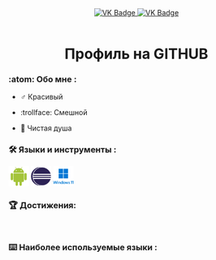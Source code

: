 <div id="badges" align ="center">
  <a href= "https://vk.com/idid526439921">
    <img src = "https://img.shields.io/badge/VK-blue?style=for-the-badge&logo=VK&logoColor=white" alt="VK Badge"/>
  </a>

  <a href="https://mail.google.com/mail/u/2/#inbox">
    <img src = "https://img.shields.io/badge/EMAIL-red?style=for-the-badge&logo=Gmail&logoColor=white" alt="VK Badge"/>
  </a>
</div>

<div id="viewprof" align="center">
<img src="https://komarev.com/ghpvc/?username=Ahomit38&style-flat-square&color=blue" alt=""/>
</div>

<div id="heythere" align="center">
<h1>Профиль на GITHUB</h1>
</div>

### :atom: Обо мне :

- :male_sign: Красивый

- :trollface: Смешной

- :low_brightness: Чистая душа

### :hammer_and_wrench: Языки и инструменты :

<div>
  <img src="https://github.com/devicons/devicon/blob/master/icons/android/android-plain.svg" width="40" height="40"/>
  <img src="https://github.com/devicons/devicon/blob/master/icons/eclipse/eclipse-plain.svg" width="40" height="40"/>
  <img src="https://github.com/devicons/devicon/blob/master/icons/windows11/windows11-original-wordmark.svg" width="40" height="40"/>
</div>

### :trophy: Достижения:

<div>
  <img src="https://github-profile-trophy.vercel.app/?username=Ahomit38" alt=""/>
</div>

### :keyboard: Наиболее используемые языки :

<div>
  <img src= "https://github-readme-stats.vercel.app/api/top-langs/?username=Ahomit38" alt=""/>
</div>
